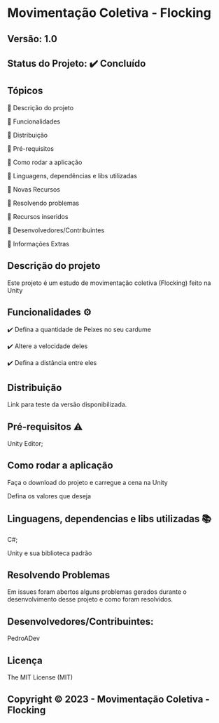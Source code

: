 # Movimentação Coletiva - Flocking
## Versão: 1.0 
## Status do Projeto: ✔️ Concluído

## Tópicos
🔹 Descrição do projeto 

🔹 Funcionalidades

🔹 Distribuição

🔹 Pré-requisitos

🔹 Como rodar a aplicação

🔹 Linguagens, dependências e libs utilizadas

🔹 Novas Recursos

🔹 Resolvendo problemas

🔹 Recursos inseridos 

🔹 Desenvolvedores/Contribuintes

🔹 Informações Extras

## Descrição do projeto
Este projeto é um estudo de movimentação coletiva (Flocking) feito na Unity

## Funcionalidades ⚙️
✔️ Defina a quantidade de Peixes no seu cardume

✔️ Altere a velocidade deles

✔️ Defina a distância entre eles

## Distribuição
Link para teste da versão disponibilizada.

## Pré-requisitos ⚠️    
Unity Editor;

## Como rodar a aplicação 
Faça o download do projeto e carregue a cena na Unity

Defina os valores que deseja 

## Linguagens, dependencias e libs utilizadas 📚
C#;

Unity e sua biblioteca padrão

## Resolvendo Problemas 
Em issues foram abertos alguns problemas gerados durante o desenvolvimento desse projeto e como foram resolvidos.

## Desenvolvedores/Contribuintes:
PedroADev

## Licença
The MIT License (MIT)

## Copyright ©️ 2023 - Movimentação Coletiva - Flocking
